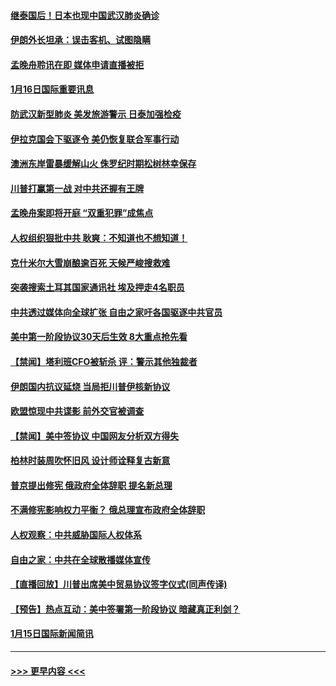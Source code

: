 #### [继泰国后！日本也现中国武汉肺炎确诊](../pages/prog202/a102754064.md?t=01162222) 
#### [伊朗外长坦承：误击客机、试图隐瞒](../pages/prog202/a102754062.md?t=01162222) 
#### [孟晚舟聆讯在即 媒体申请直播被拒](../pages/prog202/a102754058.md?t=01162222) 
#### [1月16日国际重要讯息](../pages/prog202/a102754054.md?t=01162222) 
#### [防武汉新型肺炎 美发旅游警示 日泰加强检疫](../pages/prog202/a102753986.md?t=01162222) 
#### [伊拉克国会下驱逐令 美仍恢复联合军事行动](../pages/prog202/a102753975.md?t=01162222) 
#### [澳洲东岸雷暴缓解山火 侏罗纪时期松树林幸保存](../pages/prog202/a102753943.md?t=01162222) 
#### [川普打赢第一战 对中共还握有王牌](../pages/prog202/a102753874.md?t=01162222) 
#### [孟晚舟案即将开庭 “双重犯罪”成焦点](../pages/prog202/a102753891.md?t=01162222) 
#### [人权组织狠批中共 耿爽：不知道也不想知道！](../pages/prog202/a102753872.md?t=01162222) 
#### [克什米尔大雪崩酿逾百死 天候严峻搜救难](../pages/prog202/a102753837.md?t=01162222) 
#### [突袭搜索土耳其国家通讯社 埃及押走4名职员](../pages/prog202/a102753805.md?t=01162222) 
#### [中共透过媒体向全球扩张 自由之家吁各国驱逐中共官员](../pages/prog202/a102753798.md?t=01162222) 
#### [美中第一阶段协议30天后生效 8大重点抢先看](../pages/prog202/a102753782.md?t=01162222) 
#### [【禁闻】塔利班CFO被斩杀 评：警示其他独裁者](../pages/prog202/a102753756.md?t=01162222) 
#### [伊朗国内抗议延烧 当局拒川普伊核新协议](../pages/prog202/a102753697.md?t=01162222) 
#### [欧盟惊现中共谍影 前外交官被调查](../pages/prog202/a102753660.md?t=01162222) 
#### [【禁闻】美中签协议 中国网友分析双方得失](../pages/prog202/a102753688.md?t=01162222) 
#### [柏林时装周吹怀旧风 设计师诠释复古新意](../pages/prog202/a102753637.md?t=01162222) 
#### [普京提出修宪 俄政府全体辞职 提名新总理](../pages/prog202/a102753597.md?t=01162222) 
#### [不满修宪影响权力平衡？ 俄总理宣布政府全体辞职](../pages/prog202/a102753541.md?t=01162222) 
#### [人权观察：中共威胁国际人权体系](../pages/prog202/a102753528.md?t=01162222) 
#### [自由之家：中共在全球散播媒体宣传](../pages/prog202/a102753508.md?t=01162222) 
#### [【直播回放】川普出席美中贸易协议签字仪式(同声传译)](../pages/prog202/a102753495.md?t=01162222) 
#### [【预告】热点互动：美中签署第一阶段协议  暗藏真正利剑？](../pages/prog202/a102753481.md?t=01162222) 
#### [1月15日国际新闻简讯](../pages/prog202/a102753255.md?t=01162222) 

----
#### [ >>> 更早内容 <<< ](../indexes/prog202-earlier.md)
